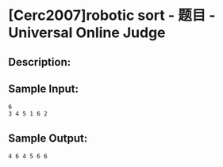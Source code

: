 # [Cerc2007]robotic sort - 题目 - Universal Online Judge

## Description: 




## Sample Input: 
```
6
3 4 5 1 6 2
```

## Sample Output: 
```
4 6 4 5 6 6
```
